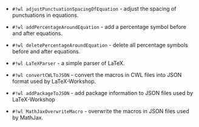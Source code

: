 <!-- LaTeXFormatter.wl -->

* `#!wl adjustPunctuationSpacingOfEquation` - adjust the spacing of punctuations in equations.

* `#!wl addPercentageAroundEquation` - add a percentage symbol before and after equations.

* `#!wl deletePercentageAroundEquation` - delete all percentage symbols before and after equations.


<!-- LaTeXParser.wl -->

* `#!wl LaTeXParser` - a simple parser of LaTeX.


<!-- LaTeXWorkshopCompletion.wl -->

* `#!wl convertCWLToJSON` - convert the macros in CWL files into JSON format used by LaTeX-Workshop.

* `#!wl addPackageToJSON` - add package information to JSON files used by LaTeX-Workshop


<!-- MathJaxOverwriteMacro.wl -->

* `#!wl MathJaxOverwriteMacro` - overwrite the macros in JSON files used by MathJax.